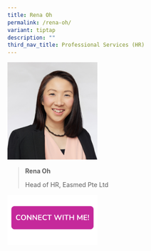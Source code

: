 ```yaml
---
title: Rena Oh
permalink: /rena-oh/
variant: tiptap
description: ""
third_nav_title: Professional Services (HR)
---
```

<p></p>
<div class="isomer-image-wrapper">
<img style="width: 40%;" height="auto" width="100%" alt="" src="/images/Profile Photos/Rena_Oh_1_copy.jpg">
</div>
<blockquote>
<p><strong>Rena Oh</strong>
</p>
<p>Head of HR, Easmed Pte Ltd</p>
</blockquote>
<p></p>
<p></p>
<div class="isomer-image-wrapper">
<img style="width: 40%;" height="auto" width="100%" alt="" src="/images/CONNECT_WITH_ME.png">
</div>
<p></p>